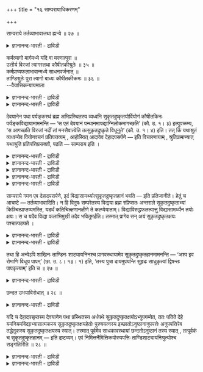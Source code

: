 +++
title = "१६ साम्परायाधिकरणम्"

+++

साम्पराये तर्तव्याभावात्तथा ह्यन्ये ॥ २७ ॥  
<details><summary>ज्ञानानन्द-भारती - द्राविडी</summary>

साम्बराये तर्दव्याबावात्तदा ह्यन्ये ॥ २७ ॥
</details>

कर्मत्यागो मार्गमध्ये यदि वा मरणात्पुरा ॥  
उत्तीर्य विरजां त्यागस्तथा कौषीतकीश्रुतेः ॥ ३५ ॥  
कर्मप्राप्यफलाभावान्मध्ये साधनवर्जनात् ॥  
ताण्डिश्रुतेः पुरा त्यागो बाध्यः कौषीतकीक्रमः ॥ ३६ ॥  
--वैयासिकन्यायमाला

<details><summary>ज्ञानानन्द-भारती - द्राविडी</summary>

कर्मङ्गळै विडुवदु मार्क्कत्तिऩ् मत्तियिला?अल्लदु मरणत्तिऱ्कु मुऩ्बागवेया? विरजा नदियैत् ताण्डिऩ पिऱगु ताऩ् विडुवदु, अप्पडिये कौषीदगी सुरुदियिरुप् पदाल्।
</details>

<details><summary>ज्ञानानन्द-भारती - द्राविडी</summary>

कर्माविऩाल् अडैय वेण्डिय पलऩ् ऎदुवुमिल्लाद तिऩालुम्, (मार्क्कत्तिऩ्) मत्तियिल् (विडुवदऱ्कु वेण्डिय) सादऩङ्गळ् किडैयाददालुम्, (विडुवदु मुऩ्ऩाल् ऎऩ्ऱु) ताण्डि सुरुदियिरुप्पदिऩालुम्, विडुवदु (मरणत्तिऱ्कु) पिऩ्ऩाल् ताऩ्। कौषीदगीयिल् उळ्ळ वरिसै पादिक्कप्पट्टु विडुगिऱदु।
</details>

देवयानेन पथा पर्यङ्कस्थं ब्रह्म अभिप्रस्थितस्य व्यध्वनि सुकृतदुष्कृतयोर्वियोगं कौषीतकिनः पर्यङ्कविद्यायामामनन्ति — ‘स एतं देवयानं पन्थानमापद्याग्निलोकमागच्छति’ (कौ. उ. १। ३) इत्युपक्रम्य, ‘स आगच्छति विरजां नदीं तां मनसैवात्येति तत्सुकृतदुष्कृते विधूनुते’ (कौ. उ. १। ४) इति। तत् किं यथाश्रुतं व्यध्वन्येव वियोगवचनं प्रतिपत्तव्यम् , आहोस्वित् आदावेव देहादपसर्पणे — इति विचारणायाम् , श्रुतिप्रामाण्यात् यथाश्रुति प्रतिपत्तिप्रसक्तौ, पठति — साम्पराय इति ।

<details><summary>ज्ञानानन्द-भारती - द्राविडी</summary>

(मुऩ् अदिगरणत्तिल् सॊल्लप्पट्ट कर्मावै विडुदल् पिरह्म लोगत्तिऱ्कुप्पोगुम् वऴियिल् नडुविल् एऱ्पडुगिऱदा अल्लदु मरणत्तिऱ्कु मुऩ्ऩालेये एऱ्पडुगिऱदा ऎऩ्ऱु सन्देहम् कौषीदगि सुरुदियिल् विरजानदियैत् ताण्डिय पिऩ् कर्मावै विडुवदागक् कूऱियिरुप्पदाल् नडुवऴियिल्दाऩ् कर्महाऩम् ऎऩ्ऱ पूर्वबक्षम्। मरणत्तिऱ्कुप् पिऱगु नडुवऴियिल् कर्मा विऩाल् अडैय वेण्डिय पलऩॊऩ्ऱुमिल्लाददालुम्, नडुवऴियिल् कर्मक्षयम् एऱ्पडुवदऱ्कु सादऩ मॊऩ्ऱुमिल्लाददालुम् मरणत्तिऱ्कु मुऩ्ऩालेये वित्यैयिऩाल् कर्मक्षयम् एऱ्पडुगिऱदु। इव्विद माऩाल्दाऩ् वित्यैक्कुम् कर्मक्षयत्तिऱ्कुम् कार्य कारण पावम् पॊरुन्दुगिऱदु। ताण्डि सुरुदियिलुम् साट्यायऩि सुरुदियिलुम् मुऩ्ऩालेये कर्मक्षयम् कूऱियिरुप्पदाल् इदै अऩुसरित्तुत्ताऩ् कौषीदगि सुरुदिक्कुम् अर्त्तम् सॊल्ल वेण्डुम्)।
</details>

<details><summary>ज्ञानानन्द-भारती - द्राविडी</summary>

तेवयाऩ मार्क्कमाय् पर्यङ्गत्तिलुळ्ळ पिरह् मत्तै नोक्कि पुऱप्पडुगिऱवरुक्कु पादिवऴियिल् पुण्य पाबङ्गळुडैय पिरिवु ऎऩ्ऱु कौषीदगिगळ् पर्यङ्ग वित्यैयिल् सॊल्लुगिऱार्गळ्। "अवर् इन्द तेवयाऩ मार्क्कत्तै अडैन्दु अक्ऩिलोगम् पोगिऱार्" (कौषीदगि।I-३) ऎऩ्ऱु आरम्बित्तु, “अवर् विरजानदिक्कु वरुगिऱार्, अदै मऩसिऩालेये ताण्डुगिऱार्, अङ्गे पुण्य पाबङ्गळै उदऱुगिऱार्" (कौषीदगि।I-४) ऎऩ्ऱु।
</details>

<details><summary>ज्ञानानन्द-भारती - द्राविडी</summary>

अदिल्, सॊल्लप्पट्टिरुक्किऱबडिये पादिवऴियि लेये विलगुवदु सॊल्लियिरुप्पदाग अऱियप्पड वेण् डुमा? अल्लदु मुदलिलेये तेहत्तै विट्टुबुऱप् पडुम् पोदेया? ऎऩ्ऱु विसारणै सॆय्युम्बोदु।
</details>

<details><summary>ज्ञानानन्द-भारती - द्राविडी</summary>

सुरुदिक्कु पिरमाणत्तऩ्मैयाल् सॊल्लियि रुक्किऱ पडिदाऩ् अऱिय वेण्डुम्, ऎऩ्ऱु एऱ्पडुम्बोदु।
</details>

<details><summary>ज्ञानानन्द-भारती - द्राविडी</summary>

सॊल्गिऱार्। “साम्बरायत्तिल्” ऎऩ्ऱु
</details>

साम्पराये गमन एव देहादपसर्पणे, इदं विद्यासामर्थ्यात्सुकृतदुष्कृतहानं भवति — इति प्रतिजानीते। हेतुं च आचष्टे — तर्तव्याभावादिति। न हि विदुषः सम्परेतस्य विद्यया ब्रह्म संप्रेप्सतः अन्तराले सुकृतदुष्कृताभ्यां किञ्चित्प्राप्तव्यमस्ति, यदर्थं कतिचित्क्षणानक्षीणे ते कल्प्येयाताम्। विद्याविरुद्धफलत्वात्तु विद्यासामर्थ्येन तयोः क्षयः। स च यदैव विद्या फलाभिमुखी तदैव भवितुमर्हति। तस्मात् प्रागेव सन् अयं सुकृतदुष्कृतक्षयः पश्चात्पठ्यते ।

<details><summary>ज्ञानानन्द-भारती - द्राविडी</summary>

"साम्बरायत्तिल्" पोगुम्बोदे-तेहत्तिलिरुन्दु वॆळिक्किळम्बुम्बोदु, (मरणत्तिऱ्कु मुऩ्ऩालेये) इन्द पुण्य पाबङ्गळै विडुदल् वित्यैयिऩ् सामर्त् तियत्तिऩाल्, एऱ्पडुगिऱदु ऎऩ्ऱु उऱुदियाय् सॊल्गिऱार्। “ताण्डवेण्डियदु इल्लाददिऩाल्” ऎऩ्ऱु कारणत्तै सॊल्लुगिऱार्।
</details>

<details><summary>ज्ञानानन्द-भारती - द्राविडी</summary>

इऱन्दुविट्ट वित्वाऩुक्कु, वित्यैयिऩाल् पिरह् मत्तै अडैयप्पोगिऱवऩुक्कु मत्तियिल् पुण्य पाबङ् गळाल् अडैयवेण्डियदु ऎदुवुमिल्लै; इरुन्दाल् अदऱ्काग सिल क्षणङ्गळ् अवै क्षणमाग विल्लै यॆऩ्ऱु कल्बिक्क वेण्डुम्। अवै वित्यैक्कु विरोद माऩ पलऩैयुडैय वैयाऩदिऩाल्, वित्यैयिऩाल् अवैगळुक्कु क्षयम्। अन्द क्षयमो वित्यै ऎप्पॊ ऴुदु पलऩ् कॊडुक्क मुऩैगिऱदो अप्पॊऴुदे एऱ्प टुवदु नियायम्। आगैयाल्, मुऩ्ऩमेये एऱ्पडुम्। इन्द पुण्य पाबक्षयम् पिऩ्ऩाल् सॊल्लप्पट्टिरुक्किऱदु।
</details>

तथा हि अन्येऽपि शाखिनः ताण्डिनः शाट्यायनिनश्च प्रागवस्थायामेव सुकृतदुष्कृतहानमामनन्ति — ‘अश्व इव रोमाणि विधूय पापम्’ (छा. उ. ८। १३। १) इति, ‘तस्य पुत्रा दायमुपयन्ति सुहृदः साधुकृत्यां द्विषन्तः पापकृत्याम्’ इति च ॥ २७ ॥

<details><summary>ज्ञानानन्द-भारती - द्राविडी</summary>

अप्पडिये, मऱ्ऱ सागिगळुम्, ताण्डिगळुम् साट्या यऩिगळुम्, मुऩ् निलैयिलेये पुण्य पाबङ्गळिऩ् विडुदलैच् चॊल्लुगिऱार्गळ्। "कुदिरै रोमङ्गळैप् पोल, पाबत्तै उदऱिविट्टु" (सान्दोक्यम्। VIII;१३-१) ऎऩ्ऱुम्, अवऩुडैय पुत्तिरर्गळ् सॊत्तैयुम्, सुह्रुत् तुक्कळ् नल्ल सॆयलैयुम्, त्वेषिप्पवर्गळ् पाबच्चॆयलैयुम् अडैगिऱार्गळ्” ऎऩ्ऱुम्।
</details>

छन्दत उभयाविरोधात् ॥ २८ ॥  
<details><summary>ज्ञानानन्द-भारती - द्राविडी</summary>

सन्दद उबयाविरोदात् ॥ २८ ॥
</details>

यदि च देहादपसृप्तस्य देवयानेन पथा प्रस्थितस्य अर्धपथे सुकृतदुष्कृतक्षयोऽभ्युपगम्येत, ततः पतिते देहे यमनियमविद्याभ्यासात्मकस्य सुकृतदुष्कृतक्षयहेतोः पुरुषयत्नस्य इच्छातोऽनुष्ठानानुपपत्तेः अनुपपत्तिरेव तद्धेतुकस्य सुकृतदुष्कृतक्षयस्य स्यात्। तस्मात् पूर्वमेव साधकावस्थायां छन्दतोऽनुष्ठानं तस्य स्यात् , तत्पूर्वकं च सुकृतदुष्कृतहानम् — इति द्रष्टव्यम्। एवं निमित्तनैमित्तिकयोरुपपत्तिः ताण्डिशाट्यायनिश्रुत्योश्च सङ्गतिरिति ॥ २८ ॥

<details><summary>ज्ञानानन्द-भारती - द्राविडी</summary>

तेहत्तिलिरुन्दु वॆळिक्किळम्बि तेवयाऩ मार्क्कम् वऴियागप् पोय्क्कॊण्डिरुप्पवऩुक्कु पादि वऴियिल् पुण्य पाबङ्गळिऩ् क्षयम् ऒप्पुक्कॊळ्ळप्पडु मेयाऩाल् अप्पॊऴुदु तेहम् विऴुन्दु विट्टिरुक् कैयिल् यमम्, नियमम् वित्याप्यास स्वरूबमायुळ्ळ, पुण्य पाबङ्गळिऩ् क्षयत्तिऱ्कुक् कारणमायुळ्ळ, पुरुषप्पिरयत्तिऩम् वेण्डियबडि अऩुष्टाऩम् सॆय्वदु पॊरुन्दाददिऩालेये, अदैक् कारणमा युडैय पुण्य पाबक्षयत्तिऱ्कुम्, पॊरुत्तमिल्लामै एऱ्पडुम्। आदलाल्, मुऩ्ऩालेये, सादऩङ्गळै अऩुष्टिक्किऱवऩागविरुन्द तसैयिलेये, वेण्डिय पडि अवऩुक्कु अऩुष्टाऩम् इरुक्कुम् अदै मुऩ्ऩिट्टु पुण्य पाबङ्गळिऩ् विडुदलुम् ऎऩ्ऱु अऱियवेण्डुम्।
</details>

<details><summary>ज्ञानानन्द-भारती - द्राविडी</summary>

इव्विदम् निमित्त नैमित्तिगङ्गळुक्कु (कारणम्, कार्यम् ऎऩ्बवैगळुक्कु पॊरुत्तमुम् ताण्डि साट्या यऩि सुरुदिगळुडऩ् पॊरुत्तमुम् वरुम् ऎऩ्ऱु।
</details>


